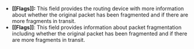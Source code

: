 - **[[Flags]]:** This field provides the routing device with more information about whether the original packet has been fragmented and if there are more fragments in transit.
- **[[Flags]]**: This field provides information about packet fragmentation including whether the original packet has been fragmented and if there are more fragments in transit.